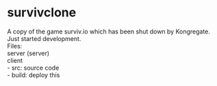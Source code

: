 # survivclone
A copy of the game surviv.io which has been shut down by Kongregate. Just started development.  
Files:  
server (server)  
client  
 \- src: source code  
 \- build: deploy this  

